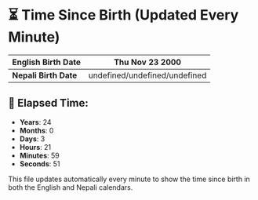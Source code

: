 # ⏳ Time Since Birth (Updated Every Minute)

| **English Birth Date** | Thu Nov 23 2000 |
|------------------------|-------------------------------------|
| **Nepali Birth Date**  | undefined/undefined/undefined                  |

## 📅 Elapsed Time:

- **Years**: 24
- **Months**: 0
- **Days**: 3
- **Hours**: 21
- **Minutes**: 59
- **Seconds**: 51

This file updates automatically every minute to show the time since birth in both the English and Nepali calendars.
